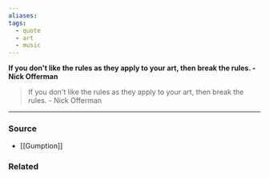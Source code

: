 ```yaml
---
aliases: 
tags:
  - quote
  - art
  - music
---
```

**If you don't like the rules as they apply to your art, then break the rules. - Nick Offerman**

> If you don't like the rules as they apply to your art, then break the rules. - Nick Offerman
> 

---

### Source
- [[Gumption]]

### Related
